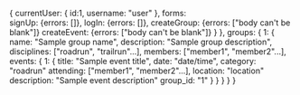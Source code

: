 {
  currentUser: {
    id:1,
    username: "user"
  },
  forms:  
    signUp: {errors: []},
    logIn: {errors: []},
    createGroup: {errors: ["body can't be blank"]}
    createEvent: {errors: ["body can't be blank"]}
    }
  },
  groups: {
    1: {
      name: "Sample group name",
      description: "Sample group description",
      disciplines: ["roadrun", "trailrun"...],
      members: ["member1", "member2"...],
      events: {
        1: {
          title: "Sample event title",
          date: "date/time",
          category: "roadrun"
          attending: ["member1", "member2"...],
          location: "location"
          description: "Sample event description"
          group_id: "1"
        }
      }
    }
  }
}
